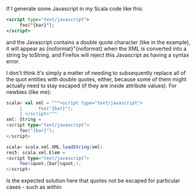 If I generate some Javascript in my Scala code like this:

```xml
<script type="text/javascript">
     foo("{bar}");
</script>
```

and the Javascript contains a double quote character (like in the example), it will appear as {noformat}&quot;{noformat} when the XML is converted into a string by toString, and Firefox will reject this Javascript as having a syntax error.

I don't think it's simply a matter of needing to subsequently replace all of the quot entities with double quotes, either, because some of them might actually need to stay escaped (if they are inside attribute values).
For newbies (like me):

```scala
scala> val xml = """<script type="text/javascript">
     |      foo("{bar}");
     | </script>"""
xml: String =
<script type="text/javascript">
     foo("{bar}");
</script>

scala> scala.xml.XML.loadString(xml)
res5: scala.xml.Elem =
<script type="text/javascript">
     foo(&quot;{bar}&quot;);
</script>
```

Is the expected solution here that quotes not be escaped for particular cases - such as within <script>?
All your xml issues are belong to scala-xml.

https://github.com/scala/scala-xml/blob/master/src/main/scala/scala/xml/Text.scala#L26

toString encodes, but text does not. Pick one. Or, I wonder if ScalaTags has special smarts for scripters, embedding in comments etc.

http://lihaoyi.github.io/scalatags/
